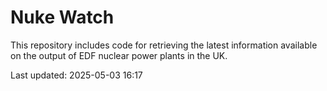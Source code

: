 # Nuke Watch

This repository includes code for retrieving the latest information available on the output of EDF nuclear power plants in the UK.

Last updated: 2025-05-03 16:17